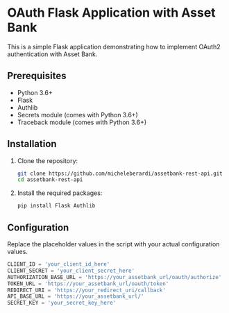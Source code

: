 # OAuth Flask Application with Asset Bank

This is a simple Flask application demonstrating how to implement OAuth2 authentication with Asset Bank.

## Prerequisites

- Python 3.6+
- Flask
- Authlib
- Secrets module (comes with Python 3.6+)
- Traceback module (comes with Python 3.6+)

## Installation

1. Clone the repository:
    ```bash
    git clone https://github.com/micheleberardi/assetbank-rest-api.git
    cd assetbank-rest-api
    ```

2. Install the required packages:
    ```bash
    pip install Flask Authlib
    ```

## Configuration

Replace the placeholder values in the script with your actual configuration values.

```python
CLIENT_ID = 'your_client_id_here'
CLIENT_SECRET = 'your_client_secret_here'
AUTHORIZATION_BASE_URL = 'https://your_assetbank_url/oauth/authorize'
TOKEN_URL = 'https://your_assetbank_url/oauth/token'
REDIRECT_URI = 'https://your_redirect_uri/callback'
API_BASE_URL = 'https://your_assetbank_url/'
SECRET_KEY = 'your_secret_key_here'

